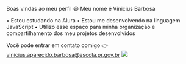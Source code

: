 Boas vindas ao meu perfil 😃
Meu nome é Vinicius Barbosa

• Estou estudando na Alura
• Estou me desenvolvendo na linguagem JavaScript
• Utilizo esse espaço para minha organização e compartilhamento dos meu projetos desenvolvidos

Você pode entrar em contato comigo 👉
vinicius.aparecido.barbosa@escola.pr.gov.br
![](https://www.google.com/imgres?q=corinthians%20gif&imgurl=https%3A%2F%2Fmedia2.giphy.com%2Fmedia%2FUQ9SksH9TqXo4%2F200w.gif%3Fcid%3D6c09b952i9nb8zkimadwkg2sdi9ryy020blobcanvszt427g%26ep%3Dv1_gifs_search%26rid%3D200w.gif%26ct%3Dg&imgrefurl=https%3A%2F%2Fgiphy.com%2Fexplore%2FCorinthians&docid=AMREzWewCCcqnM&tbnid=iesXZP7uv23eDM&vet=12ahUKEwj9hrK5zriIAxWRiJUCHfbnC4MQM3oECGcQAA..i&w=200&h=136&hcb=2&ved=2ahUKEwj9hrK5zriIAxWRiJUCHfbnC4MQM3oECGcQAA)



<!--
**corolla7/corolla7** is a ✨ _special_ ✨ repository because its `README.md` (this file) appears on your GitHub profile.

Here are some ideas to get you started:

- 🔭 I’m currently working on ...
- 🌱 I’m currently learning ...
- 👯 I’m looking to collaborate on ...
- 🤔 I’m looking for help with ...
- 💬 Ask me about ...
- 📫 How to reach me: ...
- 😄 Pronouns: ...
- ⚡ Fun fact: ...
-->
